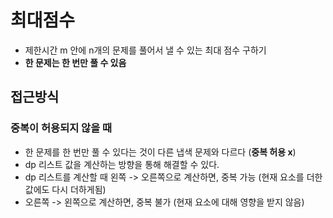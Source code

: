 # 최대점수

- 제한시간 m 안에 n개의 문제를 풀어서 낼 수 있는 최대 점수 구하기
- **한 문제는 한 번만 풀 수 있음**

## 접근방식

### 중복이 허용되지 않을 때

- 한 문제를 한 번만 풀 수 있다는 것이 다른 냅색 문제와 다르다 (**중복 허용 x**)
- dp 리스트 값을 계산하는 방향을 통해 해결할 수 있다.
- dp 리스트를 계산할 때 왼쪽 -> 오른쪽으로 계산하면, 중복 가능 (현재 요소를 더한 값에도 다시 더하게됨)
- 오른쪽 -> 왼쪽으로 계산하면, 중복 불가 (현재 요소에 대해 영향을 받지 않음)
